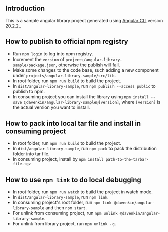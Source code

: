## Introduction

This is a sample angular library project generated using [Angular CLI](https://github.com/angular/angular-cli) version 20.2.2..

## How to publish to official npm registry 

- Run `npm login` to log into npm registry.
- Increment the `version` of `projects/angular-library-sample/package.json`, otherwise the publish will fail.
- Make some changes to the code base, such adding a new component under `projects/angular-library-sample/src/lib`.
- In root folder, run `npm run build` to build the project.
- In `dist/angular-library-sample`, run `npm publish --access public` to publish to npm.
- In consuming project you can install the library using `npm install --save @davenkin/angular-library-sample@[version]`, where `[version]` is the actual version you want to install.


## How to pack into local tar file and install in consuming project
- In root folder, run `npm run build` to build the project.
- In `dist/angular-library-sample`, run `npm pack` to pack the distribution folder into tar file.
- In consuming project, install by `npm install path-to-the-tarbar-file.tgz`


## How to use `npm link` to do local debugging
- In root folder, run `npm run watch` to build the project in watch mode.
- In `dist/angular-library-sample`, run `npm link`.
- In consuming project's root folder, run `npm link @davenkin/angular-library-sample` and then `npm start`.
- For unlink from consuming project, run `npm unlink @davenkin/angular-library-sample`.
- For unlink from library project, run `npm unlink -g`.
